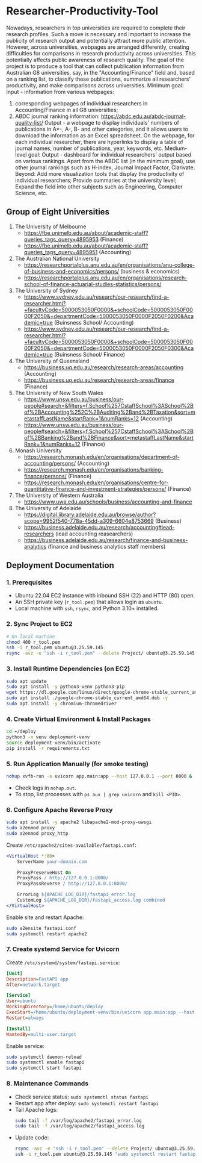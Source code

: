 # Researcher-Productivity-Tool

Nowadays, researchers in top universities are required to complete their research profiles. Such a move is necessary and important to increase the publicity of research output and potentially attract more public attention. However, across universities, webpages are arranged differently, creating difficulties for comparisons in research productivity across universities. This potentially affects public awareness of research quality. The goal of the project is to produce a tool that can collect publication information from Australian G8 universities, say, in the "Accounting/Finance" field and, based on a ranking list, to classify these publications, summarize all researchers' productivity, and make comparisons across universities. Minimum goal: Input - information from various webpages: 

1) corresponding webpages of individual researchers in Accounting/Finance in all G8 universities; 
2) ABDC journal ranking information: https://abdc.edu.au/abdc-journal-quality-list/ Output - a webpage to display individuals' numbers of publications in A*-, A-, B- and other categories, and it allows users to download the information as an Excel spreadsheet. On the webpage, for each individual researcher, there are hyperlinks to display a table of journal names, number of publications, year, keywords, etc. Medium-level goal: Output - dashboard for individual researchers' output based on various rankings. Apart from the ABDC list (in the minimum goal), use other journal rankings such as H-index, Journal Impact Factor, Clarivate. Beyond: Add more visualization tools that display the productivity of individual researchers; Provide summaries at the university level; Expand the field into other subjects such as Engineering, Computer Science, etc.

## Group of Eight Universities

1. The University of Melbourne
    - https://fbe.unimelb.edu.au/about/academic-staff?queries_tags_query=4895953 (Finance)
    - https://fbe.unimelb.edu.au/about/academic-staff?queries_tags_query=4895951 (Accounting)
2. The Australian National University
    - https://researchportalplus.anu.edu.au/en/organisations/anu-college-of-business-and-economics/persons/ (business & economics)
    - https://researchportalplus.anu.edu.au/en/organisations/research-school-of-finance-actuarial-studies-statistics/persons/
4. The University of Sydney
    - https://www.sydney.edu.au/research/our-research/find-a-researcher.html?+facultyCode=5000053050F0000&+schoolCode=5000053050F0000F2050&+departmentCode=5000053050F0000F2050F0200&Academic=true (Buinsness School/ Accounting)
    - https://www.sydney.edu.au/research/our-research/find-a-researcher.html?+facultyCode=5000053050F0000&+schoolCode=5000053050F0000F2050&+departmentCode=5000053050F0000F2050F0300&Academic=true (Buinsness School/ Finance)
6. The University of Queensland
    - https://business.uq.edu.au/research/research-areas/accounting (Accounting)
    - https://business.uq.edu.au/research/research-areas/finance (Finance)
7. The University of New South Wales
    - https://www.unsw.edu.au/business/our-people#search=&filters=f.School%257CstaffSchool%3ASchool%2Bof%2BAccounting%252C%2BAuditing%2Band%2BTaxation&sort=metastaffLastName&startRank=1&numRanks=12 (Accounting)
    - https://www.unsw.edu.au/business/our-people#search=&filters=f.School%257CstaffSchool%3ASchool%2Bof%2BBanking%2Band%2BFinance&sort=metastaffLastName&startRank=1&numRanks=12 (Finance)
9. Monash University
    - https://research.monash.edu/en/organisations/department-of-accounting/persons/ (Accounting)
    - https://research.monash.edu/en/organisations/banking-finance/persons/ (Finance)
    - https://research.monash.edu/en/organisations/centre-for-quantitative-finance-and-investment-strategies/persons/ (Finance)
10. The University of Western Australia
    - https://www.uwa.edu.au/schools/business/accounting-and-finance
11. The University of Adelaide
    - https://digital.library.adelaide.edu.au/browse/author?scope=9952f540-778a-45dd-a309-6604e8753669 (Business)
    - https://business.adelaide.edu.au/research/accounting#lead-researchers (lead accounting reasearchers)
    - https://business.adelaide.edu.au/research/finance-and-business-analytics (finance and business analytics staff members)

## Deployment Documentation

### 1. Prerequisites
- Ubuntu 22.04 EC2 instance with inbound SSH (22) and HTTP (80) open.
- An SSH private key (`r_tool.pem`) that allows login as `ubuntu`.
- Local machine with `ssh`, `rsync`, and Python 3.10+ installed.

### 2. Sync Project to EC2
```bash
# On local machine
chmod 400 r_tool.pem
ssh -i r_tool.pem ubuntu@3.25.59.145
rsync -avz -e "ssh -i r_tool.pem" --delete Project/ ubuntu@3.25.59.145:~/deploy
```

### 3. Install Runtime Dependencies (on EC2)
```bash
sudo apt update
sudo apt install -y python3-venv python3-pip
wget https://dl.google.com/linux/direct/google-chrome-stable_current_amd64.deb
sudo apt install ./google-chrome-stable_current_amd64.deb -y
sudo apt install -y chromium-chromedriver
```

### 4. Create Virtual Environment & Install Packages
```bash
cd ~/deploy
python3 -m venv deployment-venv
source deployment-venv/bin/activate
pip install -r requirements.txt
```

### 5. Run Application Manually (for smoke testing)
```bash
nohup xvfb-run -a uvicorn app.main:app --host 127.0.0.1 --port 8000 &
```
- Check logs in `nohup.out`.
- To stop, list processes with `ps aux | grep uvicorn` and `kill <PID>`.

### 6. Configure Apache Reverse Proxy
```bash
sudo apt install -y apache2 libapache2-mod-proxy-uwsgi
sudo a2enmod proxy
sudo a2enmod proxy_http
```
Create `/etc/apache2/sites-available/fastapi.conf`:
```apache
<VirtualHost *:80>
    ServerName your-domain.com

    ProxyPreserveHost On
    ProxyPass / http://127.0.0.1:8000/
    ProxyPassReverse / http://127.0.0.1:8000/

    ErrorLog ${APACHE_LOG_DIR}/fastapi_error.log
    CustomLog ${APACHE_LOG_DIR}/fastapi_access.log combined
</VirtualHost>
```
Enable site and restart Apache:
```bash
sudo a2ensite fastapi.conf
sudo systemctl restart apache2
```

### 7. Create systemd Service for Uvicorn
Create `/etc/systemd/system/fastapi.service`:
```ini
[Unit]
Description=FastAPI app
After=network.target

[Service]
User=ubuntu
WorkingDirectory=/home/ubuntu/deploy
ExecStart=/home/ubuntu/deployment-venv/bin/uvicorn app.main:app --host 127.0.0.1 --port 8000
Restart=always

[Install]
WantedBy=multi-user.target
```
Enable service:
```bash
sudo systemctl daemon-reload
sudo systemctl enable fastapi
sudo systemctl start fastapi
```

### 8. Maintenance Commands
- Check service status: `sudo systemctl status fastapi`
- Restart app after deploy: `sudo systemctl restart fastapi`
- Tail Apache logs:
  ```bash
  sudo tail -f /var/log/apache2/fastapi_error.log
  sudo tail -f /var/log/apache2/fastapi_access.log
  ```
- Update code:
  ```bash
  rsync -avz -e "ssh -i r_tool.pem" --delete Project/ ubuntu@3.25.59.145:~/deploy
  ssh -i r_tool.pem ubuntu@3.25.59.145 "sudo systemctl restart fastapi"
  ```

